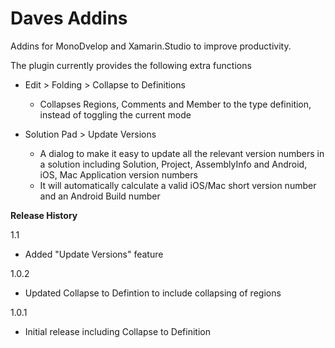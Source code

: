 Daves Addins
========================

Addins for MonoDvelop and Xamarin.Studio to improve productivity.

The plugin currently provides the following extra functions

- Edit > Folding > Collapse to Definitions  
  - Collapses Regions, Comments and Member to the type definition, instead of toggling the current mode  
  
- Solution Pad > Update Versions
  - A dialog to make it easy to update all the relevant version numbers in a solution including Solution, Project, AssemblyInfo and Android, iOS, Mac Application version numbers  
  - It will automatically calculate a valid iOS/Mac short version number and an Android Build number
  
**Release History**

1.1

- Added "Update Versions" feature

1.0.2

- Updated Collapse to Defintion to include collapsing of regions 

1.0.1

- Initial release including Collapse to Definition

